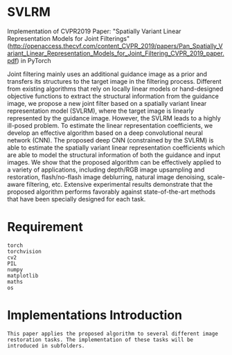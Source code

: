 # SVLRM
Implementation of CVPR2019 Paper: "Spatially Variant Linear Representation Models for Joint Filterings"(http://openaccess.thecvf.com/content_CVPR_2019/papers/Pan_Spatially_Variant_Linear_Representation_Models_for_Joint_Filtering_CVPR_2019_paper.pdf) in PyTorch

Joint filtering mainly uses an additional guidance image as a prior and transfers its structures to the target image in the filtering process. Different from existing algorithms that rely on locally linear models or hand-designed objective functions to extract the structural information from the guidance image, we propose a new joint filter based on a spatially variant linear representation model (SVLRM), where the target image is linearly represented by the guidance image. However, the SVLRM leads to a highly ill-posed problem. To estimate the linear representation coefficients, we develop an effective algorithm based on a deep convolutional neural network (CNN). The proposed deep CNN (constrained by the SVLRM) is able to estimate the spatially variant linear representation coefficients which are able to model the structural information of both the guidance and input images. We show that the proposed algorithm can be effectively applied to a variety of applications, including depth/RGB image upsampling and restoration, flash/no-flash image deblurring, natural image denoising, scale-aware filtering, etc. Extensive experimental results demonstrate that the proposed algorithm performs favorably against state-of-the-art methods that have been specially designed for each task.  

# Requirement
```
torch
torchvision
cv2
PIL
numpy
matplotlib
maths
os
```

# Implementations Introduction
```
This paper applies the proposed algorithm to several different image restoration tasks. The implementation of these tasks will be introduced in subfolders.
```
